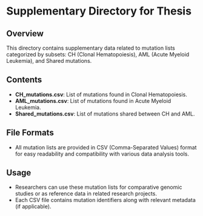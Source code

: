 # Supplementary Directory for Thesis

## Overview
This directory contains supplementary data related to mutation lists categorized by subsets: CH (Clonal Hematopoiesis), AML (Acute Myeloid Leukemia), and Shared mutations.

## Contents
- **CH_mutations.csv**: List of mutations found in Clonal Hematopoiesis.
- **AML_mutations.csv**: List of mutations found in Acute Myeloid Leukemia.
- **Shared_mutations.csv**: List of mutations shared between CH and AML.

## File Formats
- All mutation lists are provided in CSV (Comma-Separated Values) format for easy readability and compatibility with various data analysis tools.

## Usage
- Researchers can use these mutation lists for comparative genomic studies or as reference data in related research projects.
- Each CSV file contains mutation identifiers along with relevant metadata (if applicable).
